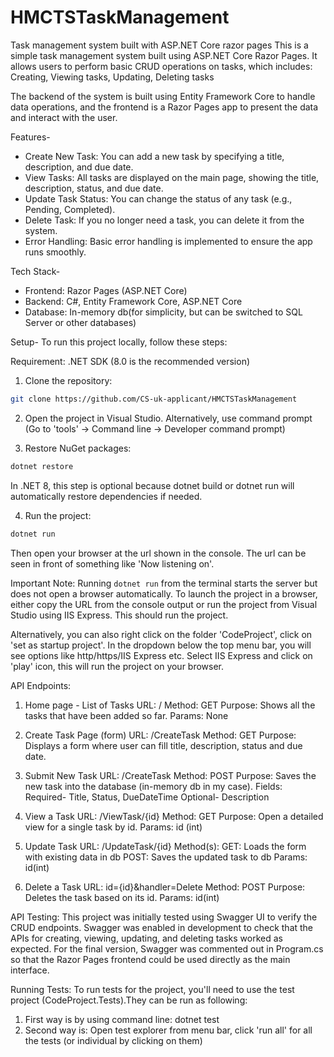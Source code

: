 # HMCTSTaskManagement
Task management system built with ASP.NET Core razor pages
This is a simple task management system built using ASP.NET Core Razor Pages. It allows users to perform basic CRUD operations on tasks, which includes:
Creating, Viewing tasks, Updating, Deleting tasks

The backend of the system is built using Entity Framework Core to handle data operations, and the frontend is a Razor Pages app to present the data and interact with the user.

Features-
- Create New Task: You can add a new task by specifying a title, description, and due date.
- View Tasks: All tasks are displayed on the main page, showing the title, description, status, and due date.
- Update Task Status: You can change the status of any task (e.g., Pending, Completed).
- Delete Task: If you no longer need a task, you can delete it from the system.
- Error Handling: Basic error handling is implemented to ensure the app runs smoothly.

Tech Stack-
- Frontend: Razor Pages (ASP.NET Core)
- Backend: C#, Entity Framework Core, ASP.NET Core
- Database: In-memory db(for simplicity, but can be switched to SQL Server or other databases)

Setup-
To run this project locally, follow these steps:

Requirement: .NET SDK (8.0 is the recommended version)

1. Clone the repository:

```bash
git clone https://github.com/CS-uk-applicant/HMCTSTaskManagement
```
2. Open the project in Visual Studio. Alternatively, use command prompt (Go to 'tools' -> Command line -> Developer command prompt)

3. Restore NuGet packages:

```bash
dotnet restore
```
In .NET 8, this step is optional because dotnet build or dotnet run will automatically restore dependencies if needed.

4. Run the project:

```bash
dotnet run
```
Then open your browser at the url shown in the console. The url can be seen in front of something like 'Now listening on'.

Important Note: Running `dotnet run` from the terminal starts the server but does not open a browser automatically. To launch the project in a browser, either copy the URL from the console output or run the project from Visual Studio using IIS Express.
This should run the project.

Alternatively, you can also right click on the folder 'CodeProject', click on 'set as startup project'. In the dropdown below the top menu bar, you will see options like http/https/IIS Express etc. Select IIS Express and click on 'play' icon, this will run the project on your browser.

API Endpoints:
1. Home page - List of Tasks
URL: /
Method: GET
Purpose: Shows all the tasks that have been added so far.
Params: None

2. Create Task Page (form)
URL: /CreateTask
Method: GET
Purpose: Displays a form where user can fill title, description, status and due date.

3. Submit New Task
URL: /CreateTask
Method: POST
Purpose: Saves the new task into the database (in-memory db in my case).
Fields:
Required- Title, Status, DueDateTime
Optional- Description

4. View a Task
URL: /ViewTask/{id}
Method: GET
Purpose: Open a detailed view for a single task by id.
Params:
id (int)

5. Update Task
URL: /UpdateTask/{id}
Method(s):
GET: Loads the form with existing data in db
POST: Saves the updated task to db
Params:
id(int)

6. Delete a Task
URL: id={id}&handler=Delete
Method: POST
Purpose: Deletes the task based on its id.
Params:
id(int)

API Testing:
This project was initially tested using Swagger UI to verify the CRUD endpoints. Swagger was enabled in development to check that the APIs for creating, viewing, updating, and deleting tasks worked as expected.
For the final version, Swagger was commented out in Program.cs so that the Razor Pages frontend could be used directly as the main interface.

Running Tests:
To run tests for the project, you'll need to use the test project (CodeProject.Tests).They can be run as following:
1. First way is by using command line: dotnet test
2. Second way is: Open test explorer from menu bar, click 'run all' for all the tests (or individual by clicking on them)



